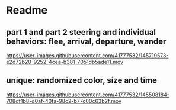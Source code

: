 # Readme

## part 1 and part 2 steering and individual behaviors: flee, arrival, departure, wander




https://user-images.githubusercontent.com/41777532/145719573-e2d72b20-9252-4cea-b381-7051db5ade11.mov


## unique: randomized color, size and time



https://user-images.githubusercontent.com/41777532/145508184-708df1b8-d0af-40fa-98c2-b77c00c63b2f.mov

